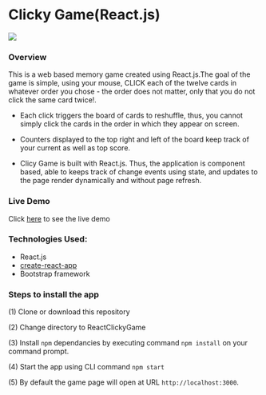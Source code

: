 # Clicky Game(React.js)
![](/public/StarWarsClickyGame.png)


### Overview
This is a web based memory game created using React.js.The goal of the game is simple, using your mouse, CLICK each of the twelve cards in 
whatever order you chose - the order does not matter, only that you do not click the same card twice!.

* Each click triggers the board of cards to reshuffle, thus, you cannot simply click the cards in the order in which they appear on screen.

* Counters displayed to the top right and left of the board keep track of your current as well as top score.

* Clicy Game is built with React.js. Thus, the application is component based, able to keeps track of change events using state, and updates to the page render dynamically and without page refresh.

### Live Demo
Click [here](https://pshegde123.github.io/ReactClickyGame/) to see the live demo

### Technologies Used:
* React.js 
* [create-react-app](https://create-react-app.dev/docs/getting-started/) 
* Bootstrap framework

### Steps to install the app
(1) Clone or download this repository

(2) Change directory to ReactClickyGame

(3) Install `npm` dependancies by executing command `npm install` on your command prompt.

(4) Start the app using CLI command `npm start`

(5) By default the game page will open at URL `http://localhost:3000`.